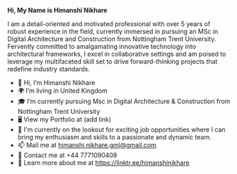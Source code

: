 **Hi, My Name is Himanshi Nikhare**

I am a detail-oriented and motivated professional with over 5 years of robust experience in the field, currently immersed in
pursuing an MSc in Digital Architecture and Construction from Nottingham Trent University. Fervently committed to
amalgamating innovative technology into architectural frameworks, I excel in collaborative settings and am poised to
leverage my multifaceted skill set to drive forward-thinking projects that redefine industry standards.


- 👋 Hi, I’m Himanshi Nikhare
- 🌍 I’m living in United Kingdom
- 🎓 I’m currently pursuing Msc in Digital Architecture & Construction from Nottingham Trent University
- 🖥️ View my Portfolio at (add link)
- 👀 I'm currently on the lookout for exciting job opportunities where I can bring my enthusiasm and skills to a passionate and dynamic team.
- 📫 Mail me at himanshi.nikhare.gml@gmail.com
- 📱 Contact me at +44 7771090409
- 🔗 Learn more about me at https://linktr.ee/himanshinikhare

<!---
himanshinikhare77/himanshinikhare77 is a ✨ special ✨ repository because its `README.md` (this file) appears on your GitHub profile.
You can click the Preview link to take a look at your changes.
--->
